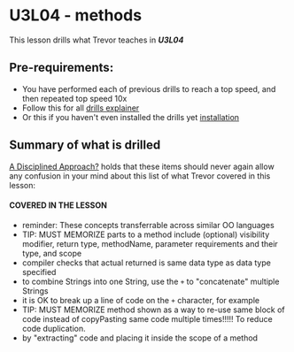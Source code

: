 # U3L04 - methods

This lesson drills what Trevor teaches in _**U3L04**_


## Pre-requirements:

- You have performed each of previous drills to reach a top speed, and then repeated top speed 10x
- Follow this for all  [drills explainer](/docs/drills/explainer/)
- Or this if you haven't even installed the drills yet [installation](/docs/drills/install/)

## Summary of what is drilled

[A Disciplined Approach?](/docs/drills/explainer/#the-absolute-or-never-again-proposition/) holds that these items should never again allow any confusion in your mind about this list of what Trevor covered in this lesson:

#### COVERED IN THE LESSON

- reminder: These concepts transferrable across similar OO languages
- TIP: MUST MEMORIZE parts to a method include (optional) visibility modifier, return type, methodName, parameter requirements and their type, and scope
- compiler checks that actual returned is same data type as data type specified
- to combine Strings into one String, use the `+` to "concatenate" multiple Strings
- it is OK to break up a line of code on the `+` character, for example
-  TIP: MUST MEMORIZE method shown as a way to re-use same block of code instead of copyPasting same code multiple times!!!!! To reduce code duplication.
- by "extracting" code and placing it inside the scope of a method

